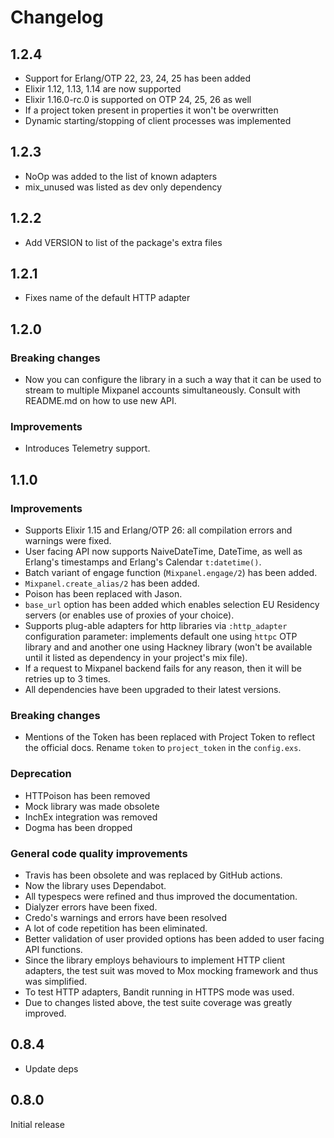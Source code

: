 # Changelog

## 1.2.4

* Support for Erlang/OTP 22, 23, 24, 25 has been added
* Elixir 1.12, 1.13, 1.14 are now supported
* Elixir 1.16.0-rc.0 is supported on OTP 24, 25, 26 as well
* If a project token present in properties it won't be overwritten
* Dynamic starting/stopping of client processes was implemented

## 1.2.3

* NoOp was added to the list of known adapters
* mix_unused was listed as dev only dependency

## 1.2.2

* Add VERSION to list of the package's extra files

## 1.2.1

* Fixes name of the default HTTP adapter

## 1.2.0

### Breaking changes

* Now you can configure the library in a such a way that it can be used to
  stream to multiple Mixpanel accounts simultaneously. Consult with README.md on
  how to use new API.

### Improvements

* Introduces Telemetry support.

## 1.1.0

### Improvements

* Supports Elixir 1.15 and Erlang/OTP 26: all compilation errors and warnings
  were fixed.
* User facing API now supports NaiveDateTime, DateTime, as well as Erlang's
  timestamps and Erlang's Calendar `t:datetime()`.
* Batch variant of engage function (`Mixpanel.engage/2`) has been added.
* `Mixpanel.create_alias/2` has been added.
* Poison has been replaced with Jason.
* `base_url` option has been added which enables selection EU Residency servers
  (or enables use of proxies of your choice).
* Supports plug-able adapters for http libraries via `:http_adapter`
  configuration parameter: implements default one using `httpc` OTP library and
  and another one using Hackney library (won't be available until it listed as
  dependency in your project's mix file).
* If a request to Mixpanel backend fails for any reason, then it will be retries
  up to 3 times.
* All dependencies have been upgraded to their latest versions.

### Breaking changes

* Mentions of the Token has been replaced with Project Token to reflect the
  official docs. Rename `token` to `project_token` in the `config.exs`.

### Deprecation

* HTTPoison has been removed
* Mock library was made obsolete
* InchEx integration was removed
* Dogma has been dropped

### General code quality improvements

* Travis has been obsolete and was replaced by GitHub actions.
* Now the library uses Dependabot.
* All typespecs were refined and thus improved the documentation.
* Dialyzer errors have been fixed.
* Credo's warnings and errors have been resolved
* A lot of code repetition has been eliminated.
* Better validation of user provided options has been added to user facing API
  functions.
* Since the library employs behaviours to implement HTTP client adapters, the
  test suit was moved to Mox mocking framework and thus was simplified.
* To test HTTP adapters, Bandit running in HTTPS mode was used.
* Due to changes listed above, the test suite coverage was greatly improved.

## 0.8.4

* Update deps

## 0.8.0

Initial release
